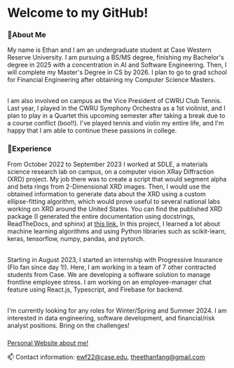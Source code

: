 ### <h1>Welcome to my GitHub!</h1>
<h3>🌱About Me</h3>

My name is Ethan and I am an undergraduate student at Case Western Reserve University. I am pursuing a BS/MS degree, finishing my Bachelor's degree in 2025 with a concentration in AI and Software Engineering. Then, I will complete my Master's Degree in CS by 2026. I plan to go to grad school for Financial Engineering after obtaining my Computer Science Masters. <br><br>

I am also involved on campus as the Vice President of CWRU Club Tennis. Last year, I played in the CWRU Symphony Orchestra as a 1st violinist, and I plan to play in a Quartet this upcoming semester after taking a break due to a course conflict (boo!!). I've played tennis and violin my entire life, and I'm happy that I am able to continue these passions in college.

<h3>🔭Experience</h3>
From October 2022 to September 2023 I worked at SDLE, a materials science research lab on campus, on a computer vision XRay Diffraction (XRD) project. My job there was to create a script that would segment alpha and beta rings from 2-Dimensional XRD images. Then, I would use the obtained information to generate data about the XRD using a custom ellipse-fitting algorithm, which would prove useful to several national labs working on XRD around the United States. You can find the published XRD package (I generated the entire documentation using docstrings, ReadTheDocs, and sphinx) at <a href = "https://pypi.org/project/XRDimage/#description">this link.</a> In this project, I learned a lot about machine learning algorithms and using Python libraries such as scikit-learn, keras, tensorflow, numpy, pandas, and pytorch. <br><br>

Starting in August 2023, I started an internship with Progressive Insurance (Flo fan since day 1!). Here, I am working in a team of 7 other contracted students from Case. We are developing a software solution to manage frontline employee stress. I am working on an employee-manager chat feature using React.js, Typescript, and Firebase for backend.  <br><br>

I'm currently looking for any roles for Winter/Spring and Summer 2024. I am interested in data engineering, software development, and financial/risk analyst positions. Bring on the challenges!

<h3></h3>
<a href = "https://ethanwfang.github.io/index.html">Personal Website about me!</a>

📫 Contact information: ewf22@case.edu, theethanfang@gmail.com


<!--
**ethanwfang/ethanwfang** is a ✨ _special_ ✨ repository because its `README.md` (this file) appears on your GitHub profile.

Here are some ideas to get you started:

- 🔭 I’m currently working on ...
- 🌱 I’m currently learning ...
- 👯 I’m looking to collaborate on ...
- 🤔 I’m looking for help with ...
- 💬 Ask me about ...
- 📫 How to reach me: ...
- 😄 Pronouns: ...
- ⚡ Fun fact: ...
-->
